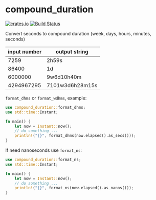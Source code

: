 # compound_duration

[![crates.io](https://img.shields.io/crates/v/compound_duration.svg)](https://crates.io/crates/compound_duration)
[![Build Status](https://travis-ci.org/nbari/compound_duration.svg?branch=master)](https://travis-ci.org/nbari/compound_duration)

Convert seconds to compound duration (week, days, hours, minutes, seconds)

| input number | output string |
| ------------ | ------------- |
| 7259         | 2h59s |
| 86400        | 1d |
| 6000000      | 9w6d10h40m |
| 4294967295   | 7101w3d6h28m15s |


`format_dhms` or `format_wdhms`, example:

```rust
use compound_duration::format_dhms;
use std::time::Instant;

fn main() {
    let now = Instant::now();
    // do something ...
    println!("{}", format_dhms(now.elapsed().as_secs()));
}
```

If need nanoseconds use `format_ns`:

```rust
use compound_duration::format_ns;
use std::time::Instant;

fn main() {
    let now = Instant::now();
    // do something ...
    println!("{}", format_ns(now.elapsed().as_nanos()));
}
```
